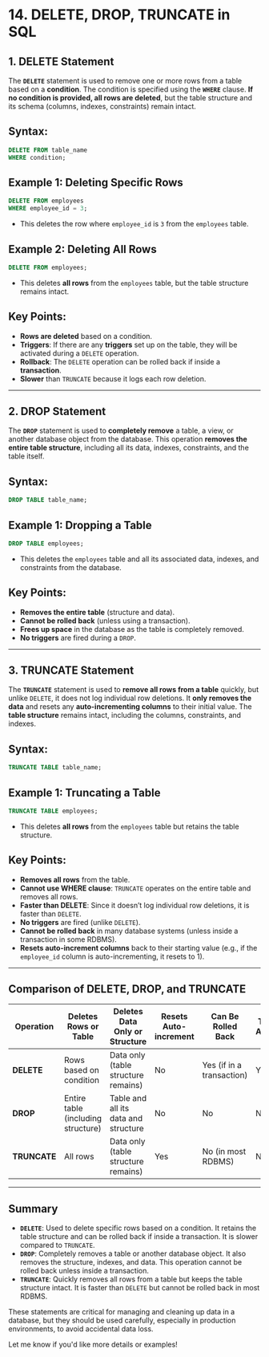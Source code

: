 
# **14. DELETE, DROP, TRUNCATE in SQL**

## **1. DELETE Statement**

The **`DELETE`** statement is used to remove one or more rows from a table based on a **condition**. The condition is specified using the **`WHERE`** clause. **If no condition is provided, all rows are deleted**, but the table structure and its schema (columns, indexes, constraints) remain intact.

## **Syntax**:

```sql
DELETE FROM table_name
WHERE condition;
```

## **Example 1: Deleting Specific Rows**

```sql
DELETE FROM employees
WHERE employee_id = 3;
```

* This deletes the row where `employee_id` is `3` from the `employees` table.

## **Example 2: Deleting All Rows**

```sql
DELETE FROM employees;
```

* This deletes **all rows** from the `employees` table, but the table structure remains intact.

## **Key Points**:

* **Rows are deleted** based on a condition.
* **Triggers**: If there are any **triggers** set up on the table, they will be activated during a `DELETE` operation.
* **Rollback**: The `DELETE` operation can be rolled back if inside a **transaction**.
* **Slower** than `TRUNCATE` because it logs each row deletion.

---

## **2. DROP Statement**

The **`DROP`** statement is used to **completely remove** a table, a view, or another database object from the database. This operation **removes the entire table structure**, including all its data, indexes, constraints, and the table itself.

## **Syntax**:

```sql
DROP TABLE table_name;
```

## **Example 1: Dropping a Table**

```sql
DROP TABLE employees;
```

* This deletes the `employees` table and all its associated data, indexes, and constraints from the database.

## **Key Points**:

* **Removes the entire table** (structure and data).
* **Cannot be rolled back** (unless using a transaction).
* **Frees up space** in the database as the table is completely removed.
* **No triggers** are fired during a `DROP`.

---

## **3. TRUNCATE Statement**

The **`TRUNCATE`** statement is used to **remove all rows from a table** quickly, but unlike `DELETE`, it does not log individual row deletions. It **only removes the data** and resets any **auto-incrementing columns** to their initial value. The **table structure** remains intact, including the columns, constraints, and indexes.

## **Syntax**:

```sql
TRUNCATE TABLE table_name;
```

## **Example 1: Truncating a Table**

```sql
TRUNCATE TABLE employees;
```

* This deletes **all rows** from the `employees` table but retains the table structure.

## **Key Points**:

* **Removes all rows** from the table.
* **Cannot use WHERE clause**: `TRUNCATE` operates on the entire table and removes all rows.
* **Faster than DELETE**: Since it doesn’t log individual row deletions, it is faster than `DELETE`.
* **No triggers** are fired (unlike `DELETE`).
* **Cannot be rolled back** in many database systems (unless inside a transaction in some RDBMS).
* **Resets auto-increment columns** back to their starting value (e.g., if the `employee_id` column is auto-incrementing, it resets to 1).

---

## **Comparison of DELETE, DROP, and TRUNCATE**

| **Operation** | **Deletes Rows or Table**          | **Deletes Data Only or Structure**   | **Resets Auto-increment** | **Can Be Rolled Back**    | **Triggers Activated** | **Performance**                |
| ------------- | ---------------------------------- | ------------------------------------ | ------------------------- | ------------------------- | ---------------------- | ------------------------------ |
| **DELETE**    | Rows based on condition            | Data only (table structure remains)  | No                        | Yes (if in a transaction) | Yes                    | Slower (row-by-row deletion)   |
| **DROP**      | Entire table (including structure) | Table and all its data and structure | No                        | No                        | No                     | Fast (table is removed)        |
| **TRUNCATE**  | All rows                           | Data only (table structure remains)  | Yes                       | No (in most RDBMS)        | No                     | Faster (no row-by-row logging) |

---

## **Summary**

* **`DELETE`**: Used to delete specific rows based on a condition. It retains the table structure and can be rolled back if inside a transaction. It is slower compared to `TRUNCATE`.
* **`DROP`**: Completely removes a table or another database object. It also removes the structure, indexes, and data. This operation cannot be rolled back unless inside a transaction.
* **`TRUNCATE`**: Quickly removes all rows from a table but keeps the table structure intact. It is faster than `DELETE` but cannot be rolled back in most RDBMS.

These statements are critical for managing and cleaning up data in a database, but they should be used carefully, especially in production environments, to avoid accidental data loss.

Let me know if you'd like more details or examples!
